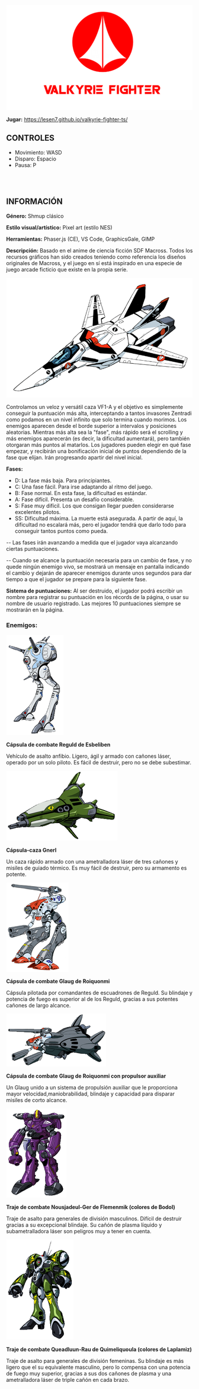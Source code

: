 
![Macross Logo](/img/macross_logo.png "Logo")


**Jugar:** https://lesen7.github.io/valkyrie-fighter-ts/

## **CONTROLES** ##
* Movimiento: WASD
* Disparo: Espacio
* Pausa: P

<br/>
<br/>

## **INFORMACIÓN** ##


**Género:** Shmup clásico 

**Estilo visual/artístico:** Pixel art (estilo NES)

**Herramientas:** Phaser.js (CE), VS Code, GraphicsGale, GIMP

**Descripción:** Basado en el anime de ciencia ficción SDF Macross. Todos los recursos gráficos han sido creados teniendo como referencia los diseños originales de Macross, y el juego en sí está inspirado en una especie de juego arcade ficticio que existe en la propia serie.

![VF1-A](/img/vf1a.png "Caza VF1-A")

Controlamos un veloz y versátil caza VF1-A y el objetivo es simplemente conseguir la puntuación más alta, interceptando a tantos invasores Zentradi como podamos en un nivel infinito que solo termina cuando morimos. Los enemigos aparecen desde el borde superior a intervalos y posiciones aleatorias. Mientras más alta sea la "fase", más rápido será el scrolling y más enemigos aparecerán (es decir, la dificultad aumentará), pero también otorgaran más puntos al matarlos. Los jugadores pueden elegir en qué fase empezar, y recibirán una bonificación inicial de puntos dependiendo de la fase que elijan. Irán progresando apartir del nivel inicial.

**Fases:**
* D: La fase más baja. Para principiantes.
* C: Una fase fácil. Para irse adaptando al ritmo del juego.
* B: Fase normal. En esta fase, la dificultad es estándar.
* A: Fase difícil. Presenta un desafío considerable.
* S: Fase muy difícil. Los que consigan llegar pueden considerarse excelentes pilotos.
* SS: Dificultad máxima. La muerte está asegurada. A partir de aquí, la dificultad no escalará más, pero el jugador tendrá que darlo todo para conseguir tantos puntos como pueda.

-- Las fases irán avanzando a medida que el jugador vaya alcanzando ciertas puntuaciones.

-- Cuando se alcance la puntuación necesaria para un cambio de fase, y no quede ningún enemigo vivo, se mostrará un mensaje en pantalla indicando el cambio y dejarán de aparecer enemigos durante unos segundos para dar tiempo a que el jugador se prepare para la siguiente fase.

**Sistema de puntuaciones:** Al ser destruido, el jugador podrá escribir un nombre para registrar su puntuación en los récords de la página, o usar su nombre de usuario registrado. Las mejores 10 puntuaciones siempre se mostrarán en la página.

### **Enemigos:** ###

![Reguld](/img/reguld.png "Cápsula de combate Reguld")

**Cápsula de combate Reguld de Esbeliben**

Vehículo de asalto anfibio. Ligero, ágil y armado con cañones láser, operado por un solo piloto. Es fácil de destruir, pero no se debe subestimar.

![Gnerl](/img/gnerl.png "Cápsula-caza Gnerl")

**Cápsula-caza Gnerl**

Un caza rápido armado con una ametralladora láser de tres cañones y misiles de guiado térmico. Es muy fácil de destruir, pero su armamento es potente.

![Glaug](/img/glaug.png "Cápsula de combate Glaug")

**Cápsula de combate Glaug de Roiquonmi**

Cápsula pilotada por comandantes de escuadrones de Reguld. Su blindaje y potencia de fuego es superior al de los Reguld, gracias a sus potentes cañones de largo alcance.

![Glaug-b](/img/glaug_booster.png "Glaug con propulsor auxiliar")

**Cápsula de combate Glaug de Roiquonmi con propulsor auxiliar**

Un Glaug unido a un sistema de propulsión auxiliar que le proporciona mayor velocidad,maniobrabilidad, blindaje y capacidad para disparar misiles de corto alcance.

![Ger](/img/ger.png "Traje de combate Nousjadeul-Ger")

**Traje de combate Nousjadeul-Ger de Flemenmik (colores de Bodol)**

Traje de asalto para generales de división masculinos. Difícil de destruir gracias a su excepcional blindaje. Su cañón de plasma líquido y subametralladora láser son peligros muy a tener en cuenta.

![Queadluun-Rau](/img/queadluun_rau.png "Traje de combate Queadluun-Rau")

**Traje de combate Queadluun-Rau de Quimeliquoula (colores de Laplamiz)**

Traje de asalto para generales de división femeninas. Su blindaje es más ligero que el su equivalente masculino, pero lo compensa con una potencia de fuego muy superior, gracias a sus dos cañones de plasma y una ametralladora láser de triple cañón en cada brazo.
